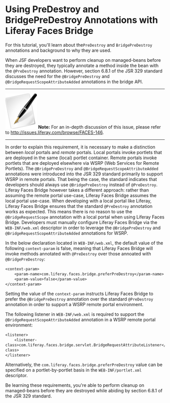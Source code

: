 # Using PreDestroy and BridgePreDestroy Annotations with Liferay Faces Bridge

For this tutorial, you'll learn about the`PreDestroy` and `BridgePreDestroy`
annotations and background to why they are used. 

When JSF developers want to perform cleanup on managed-beans before they are
destroyed, they typically annotate a method inside the bean with the
`@PreDestroy` annotation. However, section 6.8.1 of the JSR 329 standard
discusses the need for the `@BridgePreDestroy` and
`@BridgeRequestScopeAttributeAdded` annotations in the bridge API. 

---

 ![Note](../../images/tip.png) **Note:** For an in-depth discussion of this
 issue, please refer to <http://issues.liferay.com/browse/FACES-146>. 

---

In order to explain this requirement, it is necessary to make a distinction
between *local* portals and *remote* portals. Local portals invoke portlets that
are deployed in the same (local) portlet container. Remote portals invoke
portlets that are deployed elsewhere via WSRP (Web Services for Remote
Portlets). The `@BridgePreDestroy` and `@BridgeRequestScopeAttributeAdded`
annotations were introduced into the JSR 329 standard primarily to support WSRP
in remote portals. That being the case, the standard indicates that developers
should always use `@BridgePreDestroy` instead of `@PreDestroy`. Liferay Faces
Bridge however takes a different approach: rather than assuming the remote
portal use-case, Liferay Faces Bridge assumes the local portal use-case. When
developing with a local portal like Liferay, Liferay Faces Bridge ensures that
the standard `@PreDestroy` annotation works as expected. This means there is no
reason to use the `@BridgeRequestScope` annotation with a local portal when
using Liferay Faces Bridge. Developers must manually configure Liferay Faces
Bridge via the `WEB-INF/web.xml` descriptor in order to leverage the
`@BridgePreDestroy` and `@BridgeRequestScopeAttributeAdded` annotations for
WSRP. 

In the below declaration located in `WEB-INF/web.xml`, the default value of the
following `context-param` is false, meaning that Liferay Faces Bridge will
invoke methods annotated with `@PreDestroy` over those annoated with
`@BridgePreDestroy`: 

    <context-param>
        <param-name>com.liferay.faces.bridge.preferPreDestroy</param-name>
        <param-value>false</param-value>
    </context-param>

Setting the value of the `context-param` instructs Liferay Faces Bridge to
prefer the `@BridgePreDestroy` annotation over the standard `@PreDestroy`
annotation in order to support a WSRP remote portal environment. 

The following listener in `WEB-INF/web.xml` is required to support the
`@BridgeRequestScopeAttributeAdded` annotation in a WSRP remote portal
environment: 

    <listener>
        <listener-class>com.liferay.faces.bridge.servlet.BridgeRequestAttributeListener</listener-class>
    </listener>

Alternatively, the `com.liferay.faces.bridge.preferPreDestroy` value can be
specified on a portlet-by-portlet basis in the `WEB-INF/portlet.xml` descriptor.

Be learning these requirements, you're able to perform cleanup on managed-beans
before they are destroyed while abiding by section 6.8.1 of the JSR 329
standard. 
